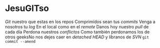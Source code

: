 # JesuGITso

*Git* nuestro que estas en los repos
Comprimidos sean tus *commits*
Venga a nosotros tu *log*
En el local como en el *remote*
Danos hoy nuestro *pull* de cada día
Perdona nuestros *conflictos*
Como también perdonamos los de otros geeksNo nos dejes caer en *detached HEAD*
y líbranos de *SVN*
`git commit --amend`
